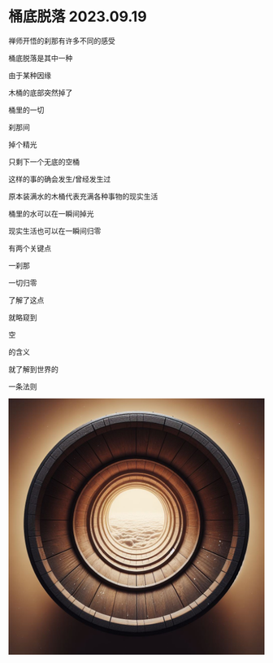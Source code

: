 # 桶底脱落 2023.09.19
禅师开悟的刹那有许多不同的感受

桶底脱落是其中一种


由于某种因缘

木桶的底部突然掉了

桶里的一切

刹那间

掉个精光

只剩下一个无底的空桶

这样的事的确会发生/曾经发生过


原本装满水的木桶代表充满各种事物的现实生活

桶里的水可以在一瞬间掉光

现实生活也可以在一瞬间归零


有两个关键点

一刹那

一切归零

了解了这点

就略窥到

空

的含义

就了解到世界的

一条法则

![](pic/桶底脱落.jpg)



